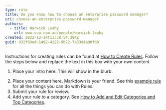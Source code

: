 ```yaml
---
type: rule
title: Do you know how to choose an enterprise password manager?
uri: choose-an-enterprise-password-manager
authors:
  - title: Warwick Leahy
    url: www.ssw.com.au/people/warwick-leahy
created: 2022-12-14T11:38:54.394Z
guid: 032f90ed-1492-4222-9b22-7a33d4a98fb0
---
```

Instructions for creating rules can be found at [How to Create Rules](https://github.com/SSWConsulting/SSW.Rules.Content/wiki/How-to-Create-Rules). Follow the steps below and replace the text in this box with your own content.
            
1. Place your intro here. This will show in the blurb.
            
<!--endintro-->

2. Place your content here. Markdown is your friend. See this [example rule](https://www.ssw.com.au/rules/rule) for all the things you can do with Rules.
3. Submit your rule for review.
4. Add your rule to a category. See [How to Add and Edit Categories and Top Categories](https://github.com/SSWConsulting/SSW.Rules.Content/wiki/How-to-Add-and-Edit-Categories-and-Top-Categories).